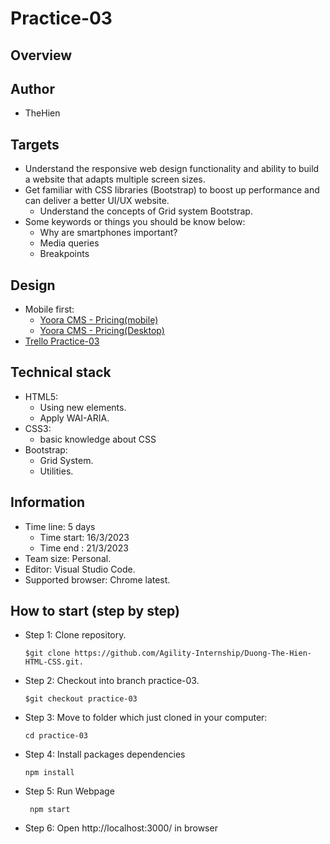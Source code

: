 # Practice-03
## Overview
## Author
- TheHien
## Targets
- Understand the responsive web design functionality and ability to build a website that adapts multiple screen sizes.
- Get familiar with CSS libraries (Bootstrap) to boost up performance and can deliver a better UI/UX website.
    - Understand the concepts of Grid system Bootstrap.
- Some keywords or things you should be know below:
    - Why are smartphones important?
    - Media queries
    - Breakpoints
## Design
- Mobile first:
  - [Yoora CMS - Pricing(mobile)](https://www.figma.com/proto/vxpGwXCoCTOmemQ77z9UYB/Yoora-CMS?node-id=0-764&scaling=min-zoom&page-id=0%3A1)
  - [Yoora CMS - Pricing(Desktop)](https://www.figma.com/proto/vxpGwXCoCTOmemQ77z9UYB/Yoora-CMS?node-id=0-2213&scaling=min-zoom&page-id=0%3A1)
- [Trello Practice-03](https://trello.com/b/w335SKeb/html-css-practice-03)

## Technical stack
- HTML5:
    - Using new elements.
    - Apply WAI-ARIA.
- CSS3:
    - basic knowledge about CSS
- Bootstrap:
    - Grid System.
    - Utilities.
## Information
- Time line: 5 days
    - Time start: 16/3/2023
    - Time end : 21/3/2023
- Team size: Personal.
- Editor: Visual Studio Code.
- Supported browser: Chrome latest.
## How to start (step by step)
- Step 1: Clone repository.
    ~~~
    $git clone https://github.com/Agility-Internship/Duong-The-Hien-HTML-CSS.git.
    ~~~
- Step 2: Checkout into branch practice-03.
    ~~~
    $git checkout practice-03
    ~~~
- Step 3: Move to folder which just cloned in your computer:
    ~~~
    cd practice-03
    ~~~
- Step 4: Install packages dependencies
    ~~~
    npm install
    ~~~
- Step 5: Run Webpage
    ~~~
     npm start
    ~~~
- Step 6: Open http://localhost:3000/ in browser
